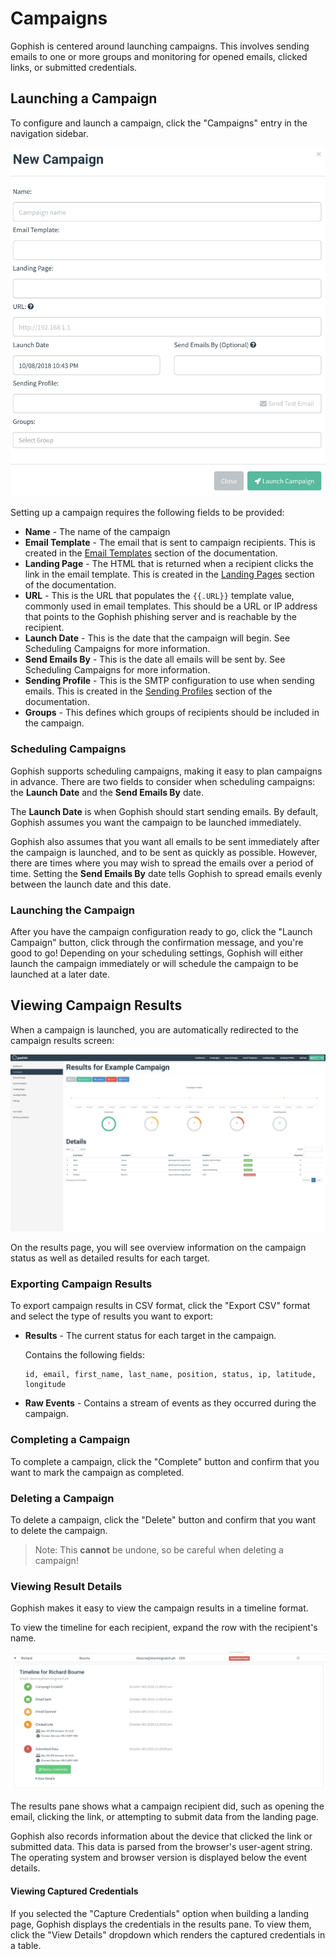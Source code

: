 # Campaigns

Gophish is centered around launching campaigns. This involves sending emails to one or more groups and monitoring for opened emails, clicked links, or submitted credentials.

## Launching a Campaign

To configure and launch a campaign, click the "Campaigns" entry in the navigation sidebar.

![New campaign dialog](../.gitbook/assets/screen-shot-2018-10-08-at-10.43.52-pm.png)

Setting up a campaign requires the following fields to be provided:

* **Name** - The name of the campaign
* **Email Template** - The email that is sent to campaign recipients. This is created in the [Email Templates](templates.md) section of the documentation.
* **Landing Page** - The HTML that is returned when a recipient clicks the link in the email template. This is created in the [Landing Pages](landing-pages.md) section of the documentation.
* **URL** - This is the URL that populates the `{{.URL}}` template value, commonly used in email templates. This should be a URL or IP address that points to the Gophish phishing server and is reachable by the recipient.
* **Launch Date** - This is the date that the campaign will begin. See Scheduling Campaigns for more information.
* **Send Emails By** - This is the date all emails will be sent by. See Scheduling Campaigns for more information.
* **Sending Profile** - This is the SMTP configuration to use when sending emails. This is created in the [Sending Profiles](sending-profiles.md) section of the documentation.
* **Groups** - This defines which groups of recipients should be included in the campaign.

### Scheduling Campaigns

Gophish supports scheduling campaigns, making it easy to plan campaigns in advance. There are two fields to consider when scheduling campaigns: the **Launch Date** and the **Send Emails By** date.

The **Launch Date** is when Gophish should start sending emails. By default, Gophish assumes you want the campaign to be launched immediately.

Gophish also assumes that you want all emails to be sent immediately after the campaign is launched, and to be sent as quickly as possible. However, there are times where you may wish to spread the emails over a period of time. Setting the **Send Emails By** date tells Gophish to spread emails evenly between the launch date and this date. 

### Launching the Campaign

After you have the campaign configuration ready to go, click the "Launch Campaign" button, click through the confirmation message, and you're good to go! Depending on your scheduling settings, Gophish will either launch the campaign immediately or will schedule the campaign to be launched at a later date.

## Viewing Campaign Results

When a campaign is launched, you are automatically redirected to the campaign results screen:

![](../.gitbook/assets/localhost_3333_campaigns_25-macbook.png)

On the results page, you will see overview information on the campaign status as well as detailed results for each target.

### Exporting Campaign Results

To export campaign results in CSV format, click the "Export CSV" format and select the type of results you want to export:

* **Results** - The current status for each target in the campaign.

  Contains the following fields:

  ```text
  id, email, first_name, last_name, position, status, ip, latitude, longitude
  ```

* **Raw Events** - Contains a stream of events as they occurred during the campaign.

### Completing a Campaign

To complete a campaign, click the "Complete" button and confirm that you want to mark the campaign as completed.

### Deleting a Campaign

To delete a campaign, click the "Delete" button and confirm that you want to delete the campaign.

> Note: This **cannot** be undone, so be careful when deleting a campaign!

### Viewing Result Details

Gophish makes it easy to view the campaign results in a timeline format.

To view the timeline for each recipient, expand the row with the recipient's name.

![](../.gitbook/assets/screen-shot-2018-10-08-at-11.17.40-pm.png)

The results pane shows what a campaign recipient did, such as opening the email, clicking the link, or attempting to submit data from the landing page.

Gophish also records information about the device that clicked the link or submitted data. This data is parsed from the browser's user-agent string. The operating system and browser version is displayed below the event details.

#### Viewing Captured Credentials

If you selected the "Capture Credentials" option when building a landing page, Gophish displays the credentials in the results pane. To view them, click the "View Details" dropdown which renders the captured credentials in a table.

